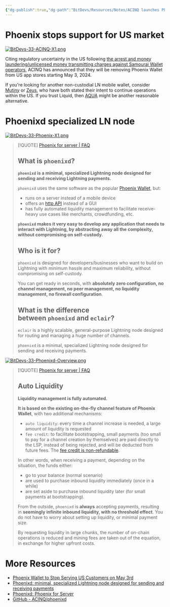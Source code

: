 ```yaml
---
{"dg-publish":true,"dg-path":"BitDevs/Resources/Notes/ACINQ launches Phoenixd and announces Phoenix Wallet withdrawal from US app stores.md","permalink":"/bit-devs/resources/notes/acinq-launches-phoenixd-and-announces-phoenix-wallet-withdrawal-from-us-app-stores/","title":"ACINQ launches Phoenixd and announces Phoenix Wallet withdrawal from US app stores","tags":["bitdevs","bitcoin","socratic-33","lightning","phoenix"],"noteIcon":"3","created":"2024-04-23T21:39:43.414-10:00","updated":"2024-04-26T15:16:52.078-10:00"}
---
```


# Phoenix stops support for US market

[![BitDevs-33-ACINQ-X1.png](/img/user/para/artifacts/BitDevs-33-ACINQ-X1.png)](https://x.com/acinq_co/status/1783878735168507972)

Citing regulatory uncertainty in the US following [the arrest and money laundering/unlicensed money transmitting charges against Samourai Wallet operators](https://www.justice.gov/usao-sdny/pr/founders-and-ceo-cryptocurrency-mixing-service-arrested-and-charged-money-laundering), ACINQ has announced that they will be removing Phoenix Wallet from US app stores starting May 3, 2024.

If you're looking for another non-custodial LN mobile wallet, consider [Mutiny](https://www.mutinywallet.com/) or [Zeus](https://zeusln.com/), who have both stated their intent to continue operations within the US. If you trust Liquid, then [AQUA](https://aquawallet.io/) might be another reasonable alternative.

# Phoenixd specialized LN node

[![BitDevs-33-Phoenix-X1.png](/img/user/para/artifacts/BitDevs-33-Phoenix-X1.png)](https://x.com/PhoenixWallet/status/1771236080680841668)

> [!QUOTE] [Phoenix for server | FAQ](https://phoenix.acinq.co/server/faq)
> ## What is `phoenixd`?
> 
> **`phoenixd` is a minimal, specialized Lightning node designed for sending and receiving Lightning payments.**
> 
> `phoenixd` uses the same software as the popular [Phoenix Wallet](https://phoenix.acinq.co/), but:
> - runs on a server instead of a mobile device
> - offers an [http API](https://phoenix.acinq.co/server/api) instead of a GUI
> - has fully automated liquidity management to facilitate receive-heavy use cases like merchants, crowdfunding, etc.
>  
> **`phoenixd` makes it very easy to develop any application that needs to interact with Lightning, by abstracting away all the complexity, without compromising on self-custody.**
> 
> ## Who is it for?
> 
> `phoenixd` is designed for developers/businesses who want to build on Lightning with minimum hassle and maximum reliability, without compromising on self-custody.
> 
> You can get ready in seconds, with **absolutely zero configuration, no channel management, no peer management, no liquidity management, no firewall configuration**.
> 
> ## What is the difference between `phoenixd` and `eclair`?
> 
> `eclair` is a highly scalable, general-purpose Lightning node designed for routing and managing a huge number of channels.
> 
> `phoenixd` is a minimal, specialized Lightning node designed for sending and receiving payments.

[![BitDevs-33-Phoenixd-Overview.png](/img/user/para/artifacts/BitDevs-33-Phoenixd-Overview.png)](https://phoenix.acinq.co/server)

> [!QUOTE] [Phoenix for server | FAQ](https://phoenix.acinq.co/server/faq)
> ## Auto Liquidity
> 
> **Liquidity management is fully automated.**
> 
> **It is based on the existing on-the-fly channel feature of Phoenix Wallet**, with two additional mechanisms:
> - `auto liquidity`: every time a channel increase is needed, a large amount of liquidity is requested
> - `fee credit`: to facilitate bootstrapping, small payments (too small to pay for a channel creation by themselves) are paid directly to the LSP, instead of being rejected, and will be deducted from future fees. The [fee credit is non-refundable](https://phoenix.acinq.co/server/auto-liquidity?ref=nobsbitcoin.com#important-note-about-the-fee-credit).
> 
> In other words, when receiving a payment, depending on the situation, the funds either:
> - go to your balance (normal scenario)
> - are used to purchase inbound liquidity immediately (once in a while)
> - are set aside to purchase inbound liquidity later (for small payments at bootstrapping).
>  
> From the outside, `phoenixd` is **always** accepting payments, resulting in **seemingly infinite inbound liquidity, with no threshold effect**. You do not have to worry about setting up liquidity, or minimal payment size.
> 
> By requesting liquidity in large chunks, the number of on-chain operations is reduced and mining fees are taken out of the equation, in exchange for higher upfront costs.

# More Resources
- [Phoenix Wallet to Stop Serving US Customers on May 3rd](https://www.nobsbitcoin.com/phoenix-wallet-to-be-removed-from-us-app-stores-on-may-3/)
- [Phoenixd: minimal, specialized Lightning node designed for sending and receiving payments](https://phoenix.acinq.co/server)
- [Phoenixd: Phoenix for Server](https://www.nobsbitcoin.com/phoenixd-released/)
- [GitHub - ACINQ/phoenixd](https://github.com/ACINQ/phoenixd)